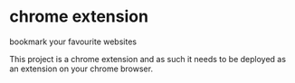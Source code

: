 # chrome extension
 bookmark your favourite websites
 
 
This project is a chrome extension and as such it needs to be deployed as an extension on your chrome browser.
